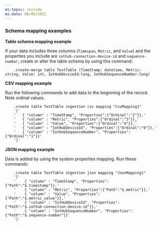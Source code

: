 ```yaml
---
ms.topic: include
ms.date: 06/09/2021
---
```

### Schema mapping examples

**Table schema mapping example**

If your data includes three columns (`Timespan`, `Metric`, and `Value`) and the properties you include are `iothub-connection-device-id` and `sequence-number`, create or alter the table schema by using this command:

```kusto
    .create-merge table TestTable (TimeStamp: datetime, Metric: string, Value: int, IotHubDeviceId:long, IotHubSequenceNumber:long)
```

**CSV mapping example**

Run the following commands to add data to the beginning of the record. Note ordinal values.

```kusto
    .create table TestTable ingestion csv mapping "CsvMapping1"
    '['
    '   { "column" : "TimeStamp", "Properties":{"Ordinal":"2"}},'
    '   { "column" : "Metric", "Properties":{"Ordinal":"3"}},'
    '   { "column" : "Value", "Properties":{"Ordinal":"4"}},'
    '   { "column" : "IotHubDeviceId", "Properties":{"Ordinal":"0"}},'
    '   { "column" : "IotHubSequenceNumber", "Properties":{"Ordinal":"1"}}'
    ']'
```
 
**JSON mapping example**

Data is added by using the system properties mapping. Run these commands:

```kusto
    .create table TestTable ingestion json mapping "JsonMapping1"
    '['
    '    { "column" : "TimeStamp", "Properties":{"Path":"$.timestamp"}},'
    '    { "column" : "Metric", "Properties":{"Path":"$.metric"}},'
    '    { "column" : "Value", "Properties":{"Path":"$.metric_value"}},'
    '    { "column" : "IotHubDeviceId", "Properties":{"Path":"$.iothub-connection-device-id"}},'
    '    { "column" : "IotHubSequenceNumber", "Properties":{"Path":"$.sequence-number"}}'
    ']'
```
